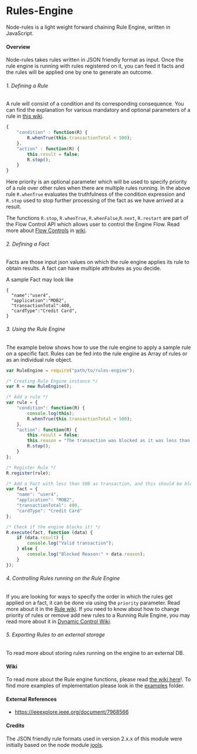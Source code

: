 Rules-Engine
=====

Node-rules is a light weight forward chaining Rule Engine, written in JavaScript.

#### Overview

Node-rules takes rules written in JSON friendly format as input. Once the rule engine is running with rules registered on it, you can feed it facts and the rules will be applied one by one to generate an outcome.

###### 1. Defining a Rule

A rule will consist of a condition and its corresponding consequence. You can find the explanation for various mandatory and optional parameters of a rule in [this wiki](docs/Rules).

``` js
{
    "condition" : function(R) {
        R.whenTrue(this.transactionTotal < 500);
    },
    "action" : function(R) {
        this.result = false;
        R.stop();
    }
}
```

Here priority is an optional parameter which will be used to specify priority of a rule over other rules when there are multiple rules running. In the above rule `R.whenTrue` evaluates the truthfulness of the condition expression and `R.stop` used to stop further processing of the fact as we have arrived at a result.

The functions `R.stop`, `R.whenTrue`, `R.whenFalse`,`R.next`, `R.restart` are part of the Flow Control API which allows user to control the Engine Flow. Read more about  [Flow Controls](docs/Flow-Control-API.md) in [wiki](/docs).


###### 2. Defining a Fact
Facts are those input json values on which the rule engine applies its rule to obtain results. A fact can have multiple attributes as you decide.

A sample Fact may look like

	{
	  "name":"user4",
	  "application":"MOB2",
	  "transactionTotal":400,
	  "cardType":"Credit Card",
    }

###### 3. Using the Rule Engine

The example below shows how to use the rule engine to apply a sample rule on a specific fact. Rules can be fed into the rule engine as Array of rules or as an individual rule object.

``` js
var RuleEngine = require("path/to/rules-engine");

/* Creating Rule Engine instance */
var R = new RuleEngine();

/* Add a rule */
var rule = {
    "condition": function(R) {
        console.log(this);
        R.whenTrue(this.transactionTotal < 500);
    },
    "action": function(R) {
        this.result = false;
        this.reason = "The transaction was blocked as it was less than 500";
        R.stop();
    }
};

/* Register Rule */
R.register(rule);

/* Add a Fact with less than 500 as transaction, and this should be blocked */
var fact = {
    "name": "user4",
    "application": "MOB2",
    "transactionTotal": 400,
    "cardType": "Credit Card"
};

/* Check if the engine blocks it! */
R.execute(fact, function (data) {
    if (data.result) {
        console.log("Valid transaction");
    } else {
        console.log("Blocked Reason:" + data.reason);
    }
});
```

###### 4. Controlling Rules running on the Rule Engine
If you are looking for ways to specify the order in which the rules get applied on a fact, it can be done via using the `priority` parameter. Read more about it in the [Rule wiki](docs/Rules). If you need to know about how to change priority of rules or remove add new rules to a Running Rule Engine, you may read more about it in [Dynamic Control Wiki](docs/Dynamic-Control).

###### 5. Exporting Rules to an external storage
To read more about storing rules running on the engine to an external DB.


#### Wiki
To read more about the Rule engine functions, please read [the wiki here](/docs)!. To find more examples of implementation please look in the [examples](/examples) folder.

#### External References
* https://ieeexplore.ieee.org/document/7968566

#### Credits
The JSON friendly rule formats used in version 2.x.x of this module were initially based on the node module [jools](https://github.com/tdegrunt/jools).
